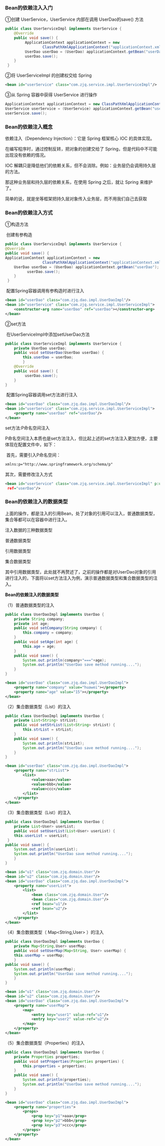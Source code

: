 ###  Bean的依赖注入入门

①创建 UserService，UserService 内部在调用 UserDao的save() 方法

```java
public class UserServiceImpl implements UserService {
	@Override
	public void save() {
         ApplicationContext applicationContext = new 
                 ClassPathXmlApplicationContext("applicationContext.xml");       	          
         UserDao userDao = (UserDao) applicationContext.getBean("userDao");	
         userDao.save();
 	}
 }
```

②将 UserServiceImpl 的创建权交给 Spring

```xml
<bean id="userService" class="com.zjq.service.impl.UserServiceImpl"/>
```

③从 Spring 容器中获得 UserService 进行操作

```java
ApplicationContext applicationContext = new ClassPathXmlApplicationContext("applicationContext.xml");
UserService userService = (UserService) applicationContext.getBean("userService");
userService.save();
```

###  Bean的依赖注入概念

依赖注入（Dependency Injection）：它是 Spring 框架核心 IOC 的具体实现。

在编写程序时，通过控制反转，把对象的创建交给了 Spring，但是代码中不可能出现没有依赖的情况。

IOC 解耦只是降低他们的依赖关系，但不会消除。例如：业务层仍会调用持久层的方法。

那这种业务层和持久层的依赖关系，在使用 Spring 之后，就让 Spring 来维护了。

简单的说，就是坐等框架把持久层对象传入业务层，而不用我们自己去获取

###  Bean的依赖注入方式

①构造方法

​      创建有参构造

```java
public class UserServiceImpl implements UserService {
@Override
public void save() {
ApplicationContext applicationContext = new 
                 ClassPathXmlApplicationContext("applicationContext.xml"); 
    UserDao userDao = (UserDao) applicationContext.getBean("userDao");    
          userDao.save();
    }
 }
```

​      配置Spring容器调用有参构造时进行注入

```xml
<bean id="userDao" class="com.zjq.dao.impl.UserDaoImpl"/>
<bean id="userService" class="com.zjq.service.impl.UserServiceImpl">      		   	
    <constructor-arg name="userDao" ref="userDao"></constructor-arg>
</bean>
```

②set方法

​      在UserServiceImpl中添加setUserDao方法

```java
public class UserServiceImpl implements UserService {
    private UserDao userDao;
    public void setUserDao(UserDao userDao) {
        this.userDao = userDao;  
        } 
    @Override    
    public void save() {      
   		 userDao.save();
	}
}
```

​      配置Spring容器调用set方法进行注入

```xml
<bean id="userDao" class="com.zjq.dao.impl.UserDaoImpl"/>
<bean id="userService" class="com.zjq.service.impl.UserServiceImpl">
	<property name="userDao" ref="userDao"/>
</bean>
```

set方法:P命名空间注入

​      P命名空间注入本质也是set方法注入，但比起上述的set方法注入更加方便，主要体现在配置文件中，如下：

​      首先，需要引入P命名空间：

```xml
xmlns:p="http://www.springframework.org/schema/p"
```

其次，需要修改注入方式

```xml
<bean id="userService" class="com.zjq.service.impl.UserServiceImpl" p:userDao-
 ref="userDao"/>
```

###     Bean的依赖注入的数据类型

上面的操作，都是注入的引用Bean，处了对象的引用可以注入，普通数据类型，集合等都可以在容器中进行注入。

注入数据的三种数据类型 

普通数据类型

引用数据类型

集合数据类型

其中引用数据类型，此处就不再赘述了，之前的操作都是对UserDao对象的引用进行注入的，下面将以set方法注入为例，演示普通数据类型和集合数据类型的注入。

**Bean的依赖注入的数据类型**

（1）普通数据类型的注入

```java
public class UserDaoImpl implements UserDao {
    private String company;
    private int age;
    public void setCompany(String company) {
        this.company = company;
    }
    public void setAge(int age) {
        this.age = age;
    }
    public void save() {
        System.out.println(company+"==="+age);
        System.out.println("UserDao save method running....");   
    }
}

```

```xml
<bean id="userDao" class="com.zjq.dao.impl.UserDaoImpl">
    <property name="company" value="huawei"></property>
    <property name="age" value="15"></property>
</bean>
```

（2）集合数据类型（List<String>）的注入

```java
public class UserDaoImpl implements UserDao {
	private List<String> strList;
	public void setStrList(List<String> strList) {
		this.strList = strList;
	}
	public void save() {
        System.out.println(strList);
        System.out.println("UserDao save method running....");
	}
}
```

```xml
<bean id="userDao" class="com.zjq.dao.impl.UserDaoImpl">
    <property name="strList">
        <list>
            <value>aaa</value>
            <value>bbb</value>
            <value>ccc</value>
        </list>
    </property>
</bean>
```

（3）集合数据类型（List<User>）的注入

```java
public class UserDaoImpl implements UserDao {
	private List<User> userList;
	public void setUserList(List<User> userList) {
	this.userList = userList;  
 }
public void save() {
	System.out.println(userList);
	System.out.println("UserDao save method running....");
	}
}
```

```xml
<bean id="u1" class="com.zjq.domain.User"/>
<bean id="u2" class="com.zjq.domain.User"/>
<bean id="userDao" class="com.zjq.dao.impl.UserDaoImpl">
    <property name="userList">
        <list>
            <bean class="com.zjq.domain.User"/>
            <bean class="com.zjq.domain.User"/>
            <ref bean="u1"/>
            <ref bean="u2"/>       
        </list>
    </property>
</bean>
```

（4）集合数据类型（ Map<String,User> ）的注入

```java
public class UserDaoImpl implements UserDao {
    private Map<String,User> userMap;
    public void setUserMap(Map<String, User> userMap) {
    this.userMap = userMap;
    }    
public void save() {      
	System.out.println(userMap);
	System.out.println("UserDao save method running....");
	}
}
```

```xml
<bean id="u1" class="com.zjq.domain.User"/>
<bean id="u2" class="com.zjq.domain.User"/>
<bean id="userDao" class="com.zjq.dao.impl.UserDaoImpl">
    <property name="userMap">
        <map>            
            <entry key="user1" value-ref="u1"/>
            <entry key="user2" value-ref="u2"/>
        </map>
    </property>
</bean>
```

（5）集合数据类型（Properties）的注入

```java
public class UserDaoImpl implements UserDao {
    private Properties properties;
    public void setProperties(Properties properties) {
        this.properties = properties;
    }
	public void save() {
		System.out.println(properties);
		System.out.println("UserDao save method running....");
	}
}
```

```xml
<bean id="userDao" class="com.zjq.dao.impl.UserDaoImpl">
    <property name="properties">
        <props>
            <prop key="p1">aaa</prop>
            <prop key="p2">bbb</prop> 
            <prop key="p3">ccc</prop>
        </props>
    </property>
</bean>
```
